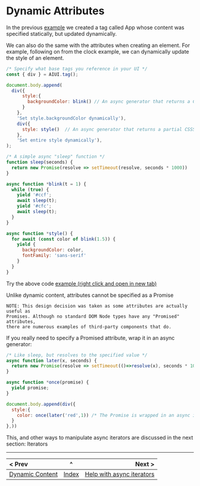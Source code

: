 # Dynamic Attributes

In the previous [example](https://raw.githack.com/MatAtBread/AI-UI/main/guide/examples/dynamic-content.html) we created a tag called App whose content was specified statically, but updated dynamically.

We can also do the same with the attributes when creating an element. For example, following on from the clock example, we can dynamically update the style of an element.

```javascript
/* Specify what base tags you reference in your UI */
const { div } = AIUI.tag();

document.body.append(
  div({
      style:{
        backgroundColor: blink() // An async generator that returns a CSS color
      }
    },
    'Set style.backgroundColor dynamically'),
    div({
      style: style()  // An async generator that returns a partial CSSStyleDeclaratuion
    },
    'Set entire style dynamically'),
);

/* A simple async "sleep" function */
function sleep(seconds) {
  return new Promise(resolve => setTimeout(resolve, seconds * 1000))
}

async function *blink(t = 1) {
  while (true) {
    yield '#ccf';
    await sleep(t);
    yield '#cfc';
    await sleep(t);
  }
}

async function *style() {
  for await (const color of blink(1.5)) {
    yield {
      backgroundColor: color,
      fontFamily: 'sans-serif'
    }
  }
}
```
Try the above code [example (right click and open in new tab)](https://raw.githack.com/MatAtBread/AI-UI/main/guide/examples/dynamic-attributes.html)

Unlike dynamic content, attributes cannot be specified as a Promise

```
NOTE: This design decision was taken as some attributes are actually useful as
Promises. Although no standard DOM Node types have any "Promised" attributes,
there are numerous examples of third-party components that do.
```

If you really need to specify a Promised attribute, wrap it in an async generator:

```javascript
/* Like sleep, but resolves to the specified value */
async function later(x, seconds) {
  return new Promise(resolve => setTimeout(()=>resolve(x), seconds * 1000));
}

async function *once(promise) {
  yield promise;
}

document.body.append(div({
  style:{
    color: once(later('red',1)) /* The Promise is wrapped in an async iterable, and AI-UI will set the color to 'red' when it resolves after a second */
  }
},))
```

This, and other ways to manipulate async iterators are discussed in the next section: Iterators

____

| < Prev | ^ |  Next > |
|:-------|:-:|--------:|
| [Dynamic Content](./dynamic-content.md) | [Index](./index.md) | [Help with async iterators](./iterators.md) |



